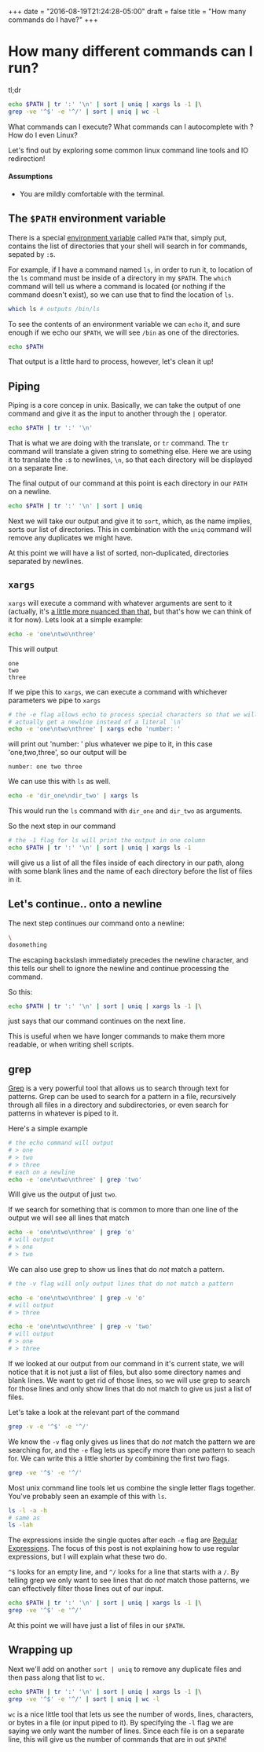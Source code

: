 +++
date = "2016-08-19T21:24:28-05:00"
draft = false
title = "How many commands do I have?"
+++

# How many different commands can I run?

tl;dr

```bash
echo $PATH | tr ':' '\n' | sort | uniq | xargs ls -1 |\
grep -ve '^$' -e '^/' | sort | uniq | wc -l
```

What commands can I execute? What commands can I autocomplete with <tab>? How do I even
Linux?

Let's find out by exploring some common linux command line tools and IO
redirection!

#### Assumptions

- You are mildly comfortable with the terminal.

## The `$PATH` environment variable

There is a special [environment
variable](https://en.wikipedia.org/wiki/Environment_variable) called `PATH`
that, simply put, contains the list of directories that your shell will search
in for commands, sepated by `:`s. 

For example, if I have a command named `ls`, in order to run it, to location of
the `ls` command must be inside of a directory in my `$PATH`. The `which`
command will tell us where a command is located (or nothing if the command
doesn't exist), so we can use that to find the location of `ls`.

```bash
which ls # outputs /bin/ls
```

To see the contents of an environment variable we can `echo` it, and sure
enough if we echo our `$PATH`, we will see `/bin` as one of the directories.

```bash
echo $PATH
```

That output is a little hard to process, however, let's clean it up!

## Piping

Piping is a core concep in unix. Basically, we can take the output of one
command and give it as the input to another through the `|` operator.

```bash
echo $PATH | tr ':' '\n'
```

That is what we are doing with the translate, or `tr` command. The `tr` command
will translate a given string to something else. Here we are using it to
translate the `:`s to newlines, `\n`, so that each directory will be displayed
on a separate line.

The final output of our command at this point is each directory in our `PATH`
on a newline.

```bash
echo $PATH | tr ':' '\n' | sort | uniq
```

Next we will take our output and give it to `sort`, which, as the name implies,
sorts our list of directories. This in combination with the `uniq` command will
remove any duplicates we might have.

At this point we will have a list of sorted, non-duplicated, directories
separated by newlines.

## `xargs`

`xargs` will execute a command with whatever arguments are sent to it
(actually, it's [a little more nuanced than
that](https://en.wikipedia.org/wiki/Xargs), but that's how we can think of it
for now). Lets look at a simple example:

```bash
echo -e 'one\ntwo\nthree'
```

This will output

```
one
two
three
```

If we pipe this to `xargs`, we can execute a command with whichever parameters
we pipe to `xargs`

```bash
# the -e flag allows echo to process special characters so that we will
# actually get a newline instead of a literal `\n`
echo -e 'one\ntwo\nthree' | xargs echo 'number: '
```

will print out 'number: ' plus whatever we pipe to it, in this case
'one,two,three', so our output will be

```
number: one two three
```

We can use this with `ls` as well.

```bash
echo -e 'dir_one\ndir_two' | xargs ls
```

This would run the `ls` command with `dir_one` and `dir_two` as arguments.

So the next step in our command 

```bash
# the -1 flag for ls will print the output in one column
echo $PATH | tr ':' '\n' | sort | uniq | xargs ls -1
```

will give us a list of all the files inside of each directory in our path,
along with some blank lines and the name of each directory before the list of
files in it.

## Let's continue.. onto a newline

The next step continues our command onto a newline:

```bash
\
dosomething
```

The escaping backslash immediately precedes the newline character, and this
tells our shell to ignore the newline and continue processing the command.

So this:

```bash
echo $PATH | tr ':' '\n' | sort | uniq | xargs ls -1 |\
```

just says that our command continues on the next line.

This is useful when we have longer commands to make them more readable, or
when writing shell scripts.

## grep

[Grep](https://www.gnu.org/software/grep/manual/grep.html) is a very powerful
tool that allows us to search through text for patterns. Grep can be used to
search for a pattern in a file, recursively through all files in a directory
and subdirectories, or even search for patterns in whatever is piped to it.

Here's a simple example

```bash
# the echo command will output
# > one
# > two
# > three
# each on a newline
echo -e 'one\ntwo\nthree' | grep 'two'
```

Will give us the output of just `two`.

If we search for something that is common to more than one line of the output
we will see all lines that match

```bash
echo -e 'one\ntwo\nthree' | grep 'o'
# will output
# > one
# > two
```

We can also use grep to show us lines that do *not* match a pattern.

```bash
# the -v flag will only output lines that do not match a pattern

echo -e 'one\ntwo\nthree' | grep -v 'o'
# will output
# > three

echo -e 'one\ntwo\nthree' | grep -v 'two'
# will output 
# > one
# > three
```

If we looked at our output from our command in it's current state, we will
notice that it is not just a list of files, but also some directory names and
blank lines. We want to get rid of those lines, so we will use grep to search
for those lines and only show lines that do not match to give us just a list of
files.

Let's take a look at the relevant part of the command

```bash
grep -v -e '^$' -e '^/'
```

We know the `-v` flag only gives us lines that do *not* match the pattern we
are searching for, and the `-e` flag lets us specify more than one pattern to
seach for. We can write this a little shorter by combining the first two flags.

```bash
grep -ve '^$' -e '^/'
```

Most unix command line tools let us combine the single letter flags together.
You've probably seen an example of this with `ls`.

```bash
ls -l -a -h
# same as 
ls -lah
```

The expressions inside the single quotes after each `-e` flag are [Regular
Expressions](https://en.wikipedia.org/wiki/Regular_expression). The focus of
this post is not explaining how to use regular expressions, but I will explain
what these two do.

`^$` looks for an empty line, and `^/` looks for a line that starts with a `/`.
By telling grep we only want to see lines that do *not* match those patterns,
we can effectively filter those lines out of our input.

```bash
echo $PATH | tr ':' '\n' | sort | uniq | xargs ls -1 |\
grep -ve '^$' -e '^/' 
```

At this point we will have just a list of files in our `$PATH`.

## Wrapping up

Next we'll add on another `sort | uniq` to remove any duplicate files and then
pass along that list to `wc`.

```bash
echo $PATH | tr ':' '\n' | sort | uniq | xargs ls -1 |\
grep -ve '^$' -e '^/' | sort | uniq | wc -l
```

`wc` is a nice little tool that lets us see the
number of words, lines, characters, or bytes in a file (or input piped to it).
By specifying the `-l` flag we are saying we only want the number of lines.
Since each file is on a separate line, this will give us the number of commands
that are in out `$PATH`!

